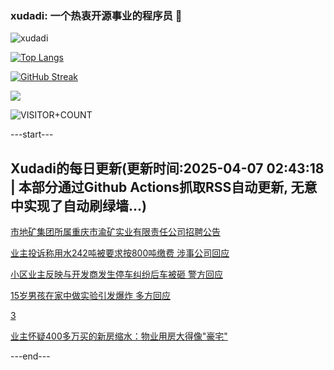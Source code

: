 ### xudadi: 一个热衷开源事业的程序员 👋

![xudadi](https://github-readme-stats-git-masterorgs-github-readme-stats-team.vercel.app/api?username=xudadi)

[![Top Langs](https://github-readme-stats.vercel.app/api/top-langs/?username=xudadi)](https://github.com/anuraghazra/github-readme-stats)

[![GitHub Streak](https://streak-stats.demolab.com?user=xudadi&locale=zh_Hans)](https://git.io/streak-stats)

![](https://raw.githubusercontent.com/xudadi/xudadi/main/assets/github-contribution-grid-snake.svg)

![VISITOR+COUNT](https://komarev.com/ghpvc/?username=xudadi&label=VISITOR+COUNT)


---start---

## Xudadi的每日更新(更新时间:2025-04-07 02:43:18 | 本部分通过Github Actions抓取RSS自动更新, 无意中实现了自动刷绿墙...)

[市地矿集团所属重庆市渝矿实业有限责任公司招聘公告](https://www.gongkaoleida.com/article/2347761)

[业主投诉称用水242吨被要求按800吨缴费 涉事公司回应](https://m.163.com/news/article/JSG6QDR10514R9P4.html)

[小区业主反映与开发商发生停车纠纷后车被砸 警方回应](https://m.163.com/news/article/JSG8CVO7051492T3.html)

[15岁男孩在家中做实验引发爆炸 多方回应](https://m.163.com/news/article/JSG403DC05129QAF.html)

[3](https://m.163.com/touch/news/sub/domestic)

[业主怀疑400多万买的新房缩水：物业用房大得像"豪宅"](https://m.163.com/news/article/JSG32RCA0534P59R.html)

---end---
